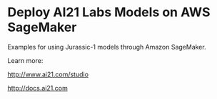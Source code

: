 # Deploy AI21 Labs Models on AWS SageMaker

Examples for using Jurassic-1 models through Amazon SageMaker.

Learn more:

http://www.ai21.com/studio

http://docs.ai21.com
